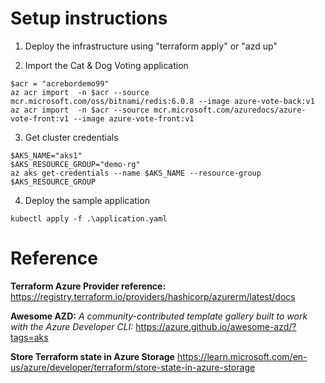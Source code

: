 # Setup instructions

1. Deploy the infrastructure using "terraform apply" or "azd up"

2. Import the Cat & Dog Voting application
```
$acr = "acrebordemo99"
az acr import  -n $acr --source mcr.microsoft.com/oss/bitnami/redis:6.0.8 --image azure-vote-back:v1
az acr import  -n $acr --source mcr.microsoft.com/azuredocs/azure-vote-front:v1 --image azure-vote-front:v1
```

3. Get cluster credentials
```
$AKS_NAME="aks1"
$AKS_RESOURCE_GROUP="demo-rg"
az aks get-credentials --name $AKS_NAME --resource-group $AKS_RESOURCE_GROUP
```

4. Deploy the sample application
```
kubectl apply -f .\application.yaml
```

# Reference

**Terraform Azure Provider reference:**
https://registry.terraform.io/providers/hashicorp/azurerm/latest/docs

**Awesome AZD:** *A community-contributed template gallery built to work with the Azure Developer CLI:* 
https://azure.github.io/awesome-azd/?tags=aks

**Store Terraform state in Azure Storage**
https://learn.microsoft.com/en-us/azure/developer/terraform/store-state-in-azure-storage